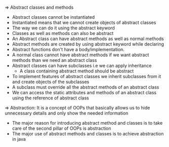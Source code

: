 => Abstract classes and methods

- Abstract classes cannot be instantiated
- Instantiated means that we cannot create objects of abstract classes
- The way we can do it using the abstract keyword
- Classes as well as methods can also be abstract
- An Abstract class can have abstract methods as well as normal methods
- Abstract methods are created by using abstract keyword while declaring
- Abstract functions don't have a body/implementation.
- A normal class cannot have abstract methods if we want abstract methods than we need an abstract class
- Abstract classes can have subclasses i.e we can apply inheritance
  - A class containing abstract method should be abstract
- To implement features of abstract classes we inherit subclasses from it and create objects of the subclasses
- A subclass must override all the abstract methods of an abstract class
- We can access the static attributes and methods of an abstract class using the reference of abstract class

=> Abstraction: It is a concept of OOPs that basically allows us to hide unnecessary details and only show the needed information

- The major reason for introducing abstract method and classes is to take care of the second pillar of OOPs is abstraction
- The major use of abstract methods and classes is to achieve abstraction in java

